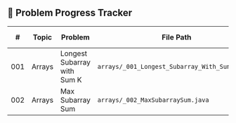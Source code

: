 ## 📘 Problem Progress Tracker

| #   | Topic   | Problem                     | File Path                                     | LeetCode Link                                  | Solved | Crushed | Date Solved | Next Revisit | Notes |
|-----|---------|-----------------------------|-----------------------------------------------|------------------------------------------------|-------|-------|-------------|--------------|------|
| 001 | Arrays  | Longest Subarray with Sum K | `arrays/_001_Longest_Subarray_With_Sum_K.java`| [🔗](https://leetcode.com/problems/maximum-size-subarray-sum-equals-k/) | ✅    | ❌     | 2025-06-23  | 2025-07-23   |      |
| 002 | Arrays  | Max Subarray Sum            | `arrays/_002_MaxSubarraySum.java`            | [🔗](https://leetcode.com/problems/maximum-subarray/) | ✅     | ❌     | 2025-06-24  | 2025-07-24   |      |
